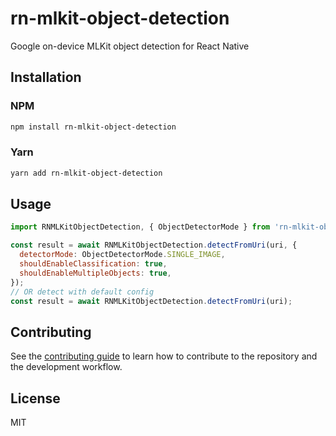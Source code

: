 # rn-mlkit-object-detection

Google on-device MLKit object detection for React Native 

## Installation

### NPM

```sh
npm install rn-mlkit-object-detection
```

### Yarn
```sh
yarn add rn-mlkit-object-detection
```

## Usage

```js
import RNMLKitObjectDetection, { ObjectDetectorMode } from 'rn-mlkit-object-detection';

const result = await RNMLKitObjectDetection.detectFromUri(uri, {
  detectorMode: ObjectDetectorMode.SINGLE_IMAGE,
  shouldEnableClassification: true,
  shouldEnableMultipleObjects: true,
});
// OR detect with default config
const result = await RNMLKitObjectDetection.detectFromUri(uri);
```

## Contributing

See the [contributing guide](CONTRIBUTING.md) to learn how to contribute to the repository and the development workflow.

## License

MIT
